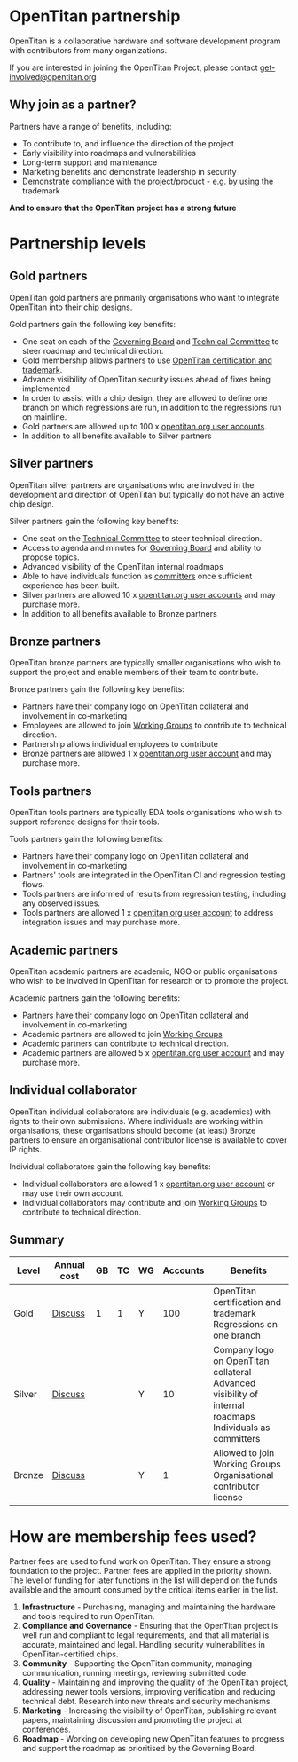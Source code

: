 # OpenTitan partnership

OpenTitan is a collaborative hardware and software development program with contributors from many organizations.

If you are interested in joining the OpenTitan Project, please contact get-involved@opentitan.org  

## Why join as a partner?

Partners have a range of benefits, including:
- To contribute to, and influence the direction of the project
- Early visibility into roadmaps and vulnerabilities
- Long-term support and maintenance
- Marketing benefits and demonstrate leadership in security
- Demonstrate compliance with the project/product - e.g. by using the trademark

**And to ensure that the OpenTitan project has a strong future**

# Partnership levels

## Gold partners

OpenTitan gold partners are primarily organisations who want to integrate OpenTitan into their chip designs.

Gold partners gain the following key benefits:
- One seat on each of the [Governing Board](./governing_board/md) and [Technical Committee](./technical_committee.md) to steer roadmap and technical direction.
- Gold membership allows partners to use [OpenTitan certification and trademark](./trademark.md). 
- Advance visibility of OpenTitan security issues ahead of fixes being implemented
- In order to assist with a chip design, they are allowed to define one branch on which regressions are run, in addition to the regressions run on mainline.
- Gold partners are allowed up to 100 x [opentitan.org user accounts](./useraccounts.md).
- In addition to all benefits available to Silver partners

## Silver partners

OpenTitan silver partners are organisations who are involved in the development and direction of OpenTitan but typically do not have an active chip design.

Silver partners gain the following key benefits:
- One seat on the [Technical Committee](./technical_committee.md) to steer technical direction.
- Access to agenda and minutes for [Governing Board](./governing_board/md) and ability to propose topics.
- Advanced visibility of the OpenTitan internal roadmaps
- Able to have individuals function as [committers](./committers.md) once sufficient experience has been built.
- Silver partners are allowed 10 x [opentitan.org user accounts](./useraccounts.md) and may purchase more.
- In addition to all benefits available to Bronze partners

## Bronze partners

OpenTitan bronze partners are typically smaller organisations who wish to support the project and enable members of their team to contribute.

Bronze partners gain the following key benefits:
- Partners have their company logo on OpenTitan collateral and involvement in co-marketing
- Employees are allowed to join [Working Groups](./working_group.md) to contribute to technical direction.
- Partnership allows individual employees to contribute
- Bronze partners are allowed 1 x [opentitan.org user account](./useraccounts.md) and may purchase more.

## Tools partners

OpenTitan tools partners are typically EDA tools organisations who wish to support reference designs for their tools.

Tools partners gain the following benefits:
- Partners have their company logo on OpenTitan collateral and involvement in co-marketing
- Partners' tools are integrated in the OpenTitan CI and regression testing flows.
- Tools partners are informed of results from regression testing, including any observed issues.
- Tools partners are allowed 1 x [opentitan.org user account](./useraccounts.md) to address integration issues and may purchase more.

## Academic partners

OpenTitan academic partners are academic, NGO or public organisations who wish to be involved in OpenTitan for research or to promote the project.

Academic partners gain the following benefits:
- Partners have their company logo on OpenTitan collateral and involvement in co-marketing
- Academic partners are allowed to join [Working Groups](./working_group.md)
- Academic partners can contribute to technical direction.
- Academic partners are allowed 5 x [opentitan.org user account](./useraccounts.md) and may purchase more.

## Individual collaborator

OpenTitan individual collaborators are individuals (e.g. academics) with rights to their own submissions.
Where individuals are working within organisations, these organisations should become (at least) Bronze partners to ensure an organisational contributor license is available to cover IP rights.

Individual collaborators gain the following key benefits:
- Individual collaborators are allowed 1 x [opentitan.org user account](./useraccounts.md) or may use their own account.
- Individual collaborators may contribute and join [Working Groups](./working_group.md) to contribute to technical direction.

## Summary

| Level   | Annual cost |  GB  |  TC  |  WG  | Accounts | Benefits |
| -----   | ----------- | ---- | ---- | ---- | -----    | -------- |
| Gold    | [Discuss](mailto:get-involved@opentitan.org)   |  1   |  1   |  Y   |  100     | OpenTitan certification and trademark<br>Regressions on one branch |
| Silver  | [Discuss](mailto:get-involved@opentitan.org)   |      |      |  Y   |   10     | Company logo on OpenTitan collateral<br>Advanced visibility of internal roadmaps<br>Individuals as committers |
| Bronze  | [Discuss](mailto:get-involved@opentitan.org)   |      |      |  Y   |    1     | Allowed to join Working Groups<br>Organisational contributor license |

# How are membership fees used?

Partner fees are used to fund work on OpenTitan.
They ensure a strong foundation to the project.
Partner fees are applied in the priority shown.  
The level of funding for later functions in the list will depend on the funds available and the amount consumed by the critical items earlier in the list.

1. **Infrastructure** - Purchasing, managing and maintaining the hardware and tools required to run OpenTitan.
2. **Compliance and Governance** - Ensuring that the OpenTitan project is well run and compliant to legal requirements, and that all material is accurate, maintained and legal.  Handling security vulnerabilities in OpenTitan-certified chips.
3. **Community** - Supporting the OpenTitan community, managing communication, running meetings, reviewing submitted code.
4. **Quality** - Maintaining and improving the quality of the OpenTitan project, addressing newer tools versions, improving verification and reducing technical debt.  Research into new threats and security mechanisms.
5. **Marketing** - Increasing the visibility of OpenTitan, publishing relevant papers, maintaining discussion and promoting the project at conferences.
6. **Roadmap** - Working on developing new OpenTitan features to progress and support the roadmap as prioritised by the Governing Board.



